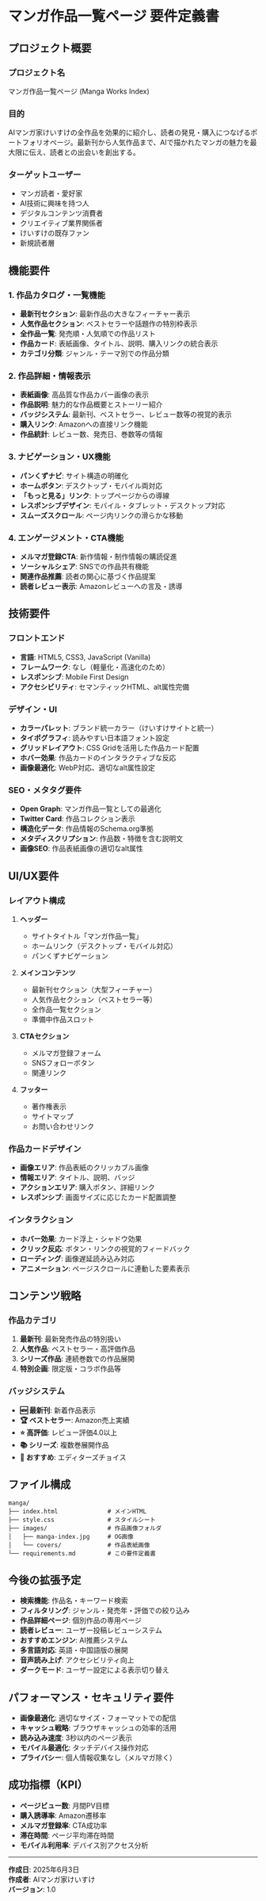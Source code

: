 # マンガ作品一覧ページ 要件定義書

## プロジェクト概要

### プロジェクト名
マンガ作品一覧ページ (Manga Works Index)

### 目的
AIマンガ家けいすけの全作品を効果的に紹介し、読者の発見・購入につなげるポートフォリオページ。最新刊から人気作品まで、AIで描かれたマンガの魅力を最大限に伝え、読者との出会いを創出する。

### ターゲットユーザー
- マンガ読者・愛好家
- AI技術に興味を持つ人
- デジタルコンテンツ消費者
- クリエイティブ業界関係者
- けいすけの既存ファン
- 新規読者層

## 機能要件

### 1. 作品カタログ・一覧機能
- **最新刊セクション**: 最新作品の大きなフィーチャー表示
- **人気作品セクション**: ベストセラーや話題作の特別枠表示
- **全作品一覧**: 発売順・人気順での作品リスト
- **作品カード**: 表紙画像、タイトル、説明、購入リンクの統合表示
- **カテゴリ分類**: ジャンル・テーマ別での作品分類

### 2. 作品詳細・情報表示
- **表紙画像**: 高品質な作品カバー画像の表示
- **作品説明**: 魅力的な作品概要とストーリー紹介
- **バッジシステム**: 最新刊、ベストセラー、レビュー数等の視覚的表示
- **購入リンク**: Amazonへの直接リンク機能
- **作品統計**: レビュー数、発売日、巻数等の情報

### 3. ナビゲーション・UX機能
- **パンくずナビ**: サイト構造の明確化
- **ホームボタン**: デスクトップ・モバイル両対応
- **「もっと見る」リンク**: トップページからの導線
- **レスポンシブデザイン**: モバイル・タブレット・デスクトップ対応
- **スムーズスクロール**: ページ内リンクの滑らかな移動

### 4. エンゲージメント・CTA機能
- **メルマガ登録CTA**: 新作情報・制作情報の購読促進
- **ソーシャルシェア**: SNSでの作品共有機能
- **関連作品推薦**: 読者の関心に基づく作品提案
- **読者レビュー表示**: Amazonレビューへの言及・誘導

## 技術要件

### フロントエンド
- **言語**: HTML5, CSS3, JavaScript (Vanilla)
- **フレームワーク**: なし（軽量化・高速化のため）
- **レスポンシブ**: Mobile First Design
- **アクセシビリティ**: セマンティックHTML、alt属性完備

### デザイン・UI
- **カラーパレット**: ブランド統一カラー（けいすけサイトと統一）
- **タイポグラフィ**: 読みやすい日本語フォント設定
- **グリッドレイアウト**: CSS Gridを活用した作品カード配置
- **ホバー効果**: 作品カードのインタラクティブな反応
- **画像最適化**: WebP対応、適切なalt属性設定

### SEO・メタタグ要件
- **Open Graph**: マンガ作品一覧としての最適化
- **Twitter Card**: 作品コレクション表示
- **構造化データ**: 作品情報のSchema.org準拠
- **メタディスクリプション**: 作品数・特徴を含む説明文
- **画像SEO**: 作品表紙画像の適切なalt属性

## UI/UX要件

### レイアウト構成
1. **ヘッダー**
   - サイトタイトル「マンガ作品一覧」
   - ホームリンク（デスクトップ・モバイル対応）
   - パンくずナビゲーション

2. **メインコンテンツ**
   - 最新刊セクション（大型フィーチャー）
   - 人気作品セクション（ベストセラー等）
   - 全作品一覧セクション
   - 準備中作品スロット

3. **CTAセクション**
   - メルマガ登録フォーム
   - SNSフォローボタン
   - 関連リンク

4. **フッター**
   - 著作権表示
   - サイトマップ
   - お問い合わせリンク

### 作品カードデザイン
- **画像エリア**: 作品表紙のクリッカブル画像
- **情報エリア**: タイトル、説明、バッジ
- **アクションエリア**: 購入ボタン、詳細リンク
- **レスポンシブ**: 画面サイズに応じたカード配置調整

### インタラクション
- **ホバー効果**: カード浮上・シャドウ効果
- **クリック反応**: ボタン・リンクの視覚的フィードバック
- **ローディング**: 画像遅延読み込み対応
- **アニメーション**: ページスクロールに連動した要素表示

## コンテンツ戦略

### 作品カテゴリ
1. **最新刊**: 最新発売作品の特別扱い
2. **人気作品**: ベストセラー・高評価作品
3. **シリーズ作品**: 連続巻数での作品展開
4. **特別企画**: 限定版・コラボ作品等

### バッジシステム
- **🆕 最新刊**: 新着作品表示
- **🏆 ベストセラー**: Amazon売上実績
- **⭐ 高評価**: レビュー評価4.0以上
- **📚 シリーズ**: 複数巻展開作品
- **🎯 おすすめ**: エディターズチョイス

## ファイル構成
```
manga/
├── index.html              # メインHTML
├── style.css               # スタイルシート
├── images/                 # 作品画像フォルダ
│   ├── manga-index.jpg     # OG画像
│   └── covers/             # 作品表紙画像
└── requirements.md         # この要件定義書
```

## 今後の拡張予定
- **検索機能**: 作品名・キーワード検索
- **フィルタリング**: ジャンル・発売年・評価での絞り込み
- **作品詳細ページ**: 個別作品の専用ページ
- **読者レビュー**: ユーザー投稿レビューシステム
- **おすすめエンジン**: AI推薦システム
- **多言語対応**: 英語・中国語版の展開
- **音声読み上げ**: アクセシビリティ向上
- **ダークモード**: ユーザー設定による表示切り替え

## パフォーマンス・セキュリティ要件
- **画像最適化**: 適切なサイズ・フォーマットでの配信
- **キャッシュ戦略**: ブラウザキャッシュの効率的活用
- **読み込み速度**: 3秒以内のページ表示
- **モバイル最適化**: タッチデバイス操作対応
- **プライバシー**: 個人情報収集なし（メルマガ除く）

## 成功指標（KPI）
- **ページビュー数**: 月間PV目標
- **購入誘導率**: Amazon遷移率
- **メルマガ登録率**: CTA成功率
- **滞在時間**: ページ平均滞在時間
- **モバイル利用率**: デバイス別アクセス分析

---

**作成日**: 2025年6月3日  
**作成者**: AIマンガ家けいすけ  
**バージョン**: 1.0